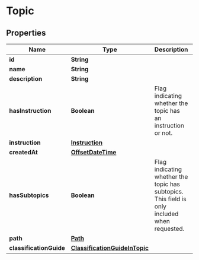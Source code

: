 
# Topic

## Properties
Name | Type | Description | Notes
------------ | ------------- | ------------- | -------------
**id** | **String** |  | 
**name** | **String** |  | 
**description** | **String** |  |  [optional]
**hasInstruction** | **Boolean** | Flag indicating whether the topic has an instruction or not. | 
**instruction** | [**Instruction**](Instruction.md) |  |  [optional]
**createdAt** | [**OffsetDateTime**](OffsetDateTime.md) |  | 
**hasSubtopics** | **Boolean** | Flag indicating whether the topic has subtopics. This field is only included when requested. |  [optional]
**path** | [**Path**](Path.md) |  |  [optional]
**classificationGuide** | [**ClassificationGuideInTopic**](ClassificationGuideInTopic.md) |  |  [optional]




